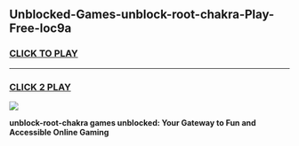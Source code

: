 
## Unblocked-Games-unblock-root-chakra-Play-Free-loc9a
<h3>
<a href="https://premium76.site?title=unblock-root-chakra&ref=18A1">CLICK TO PLAY</a></h3>
<hr>

<h3>
<a href="https://premium76.site?title=unblock-root-chakra&ref=18A1">CLICK 2 PLAY</a>
  
</h3>

<a href="https://premium76.site?title=unblock-root-chakra&ref=18A1"><img src="https://clearcache.store/games.png"></a>


**unblock-root-chakra games unblocked: Your Gateway to Fun and Accessible Online Gaming**
